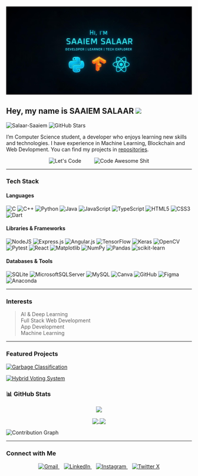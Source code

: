 <p align="center">
  <img src="Banner.jpg" alt="Saaiem Salaar's Banner" />
</p>


## Hey, my name is SAAIEM SALAAR <img src="https://media.giphy.com/media/hvRJCLFzcasrR4ia7z/giphy.gif" width="25px">

<p align="left"> 
  <img src="https://komarev.com/ghpvc/?username=Salaar-Saaiem&label=Profile%20views&color=0e75b6&style=for-the-badge" alt="Salaar-Saaiem"/> 
  <img src="https://img.shields.io/github/stars/Salaar-Saaiem?style=for-the-badge" alt="GitHub Stars"/>
</p>

I’m Computer Science student, a developer who enjoys learning new skills and technologies. I have experience in Machine Learning, Blockchain and Web Devlopment. You can find my projects in [repositories](https://github.com/Salaar-Saaiem?tab=repositories).

<p align="center">
  <img alt="Let's Code" src="https://media.giphy.com/media/HscDLzkO8EOTmgkhQP/giphy.gif" width="26%">
  &nbsp; &nbsp; &nbsp; &nbsp;
  <img alt="Code Awesome Shit" src="https://media.giphy.com/media/RbDKaczqWovIugyJmW/giphy.gif" width="45%">
</p>

---

### Tech Stack

#### Languages
  ![C](https://img.shields.io/badge/c-%2300599C.svg?style=for-the-badge&logo=c&logoColor=white)
  ![C++](https://img.shields.io/badge/c++-%2300599C.svg?style=for-the-badge&logo=c%2B%2B&logoColor=white)
  ![Python](https://img.shields.io/badge/python-3670A0?style=for-the-badge&logo=python&logoColor=ffdd54)
  ![Java](https://img.shields.io/badge/java-%23ED8B00.svg?style=for-the-badge&logo=openjdk&logoColor=white)
  ![JavaScript](https://img.shields.io/badge/javascript-%23323330.svg?style=for-the-badge&logo=javascript&logoColor=%23F7DF1E)
  ![TypeScript](https://img.shields.io/badge/typescript-%23007ACC.svg?style=for-the-badge&logo=typescript&logoColor=white)
  ![HTML5](https://img.shields.io/badge/html5-%23E34F26.svg?style=for-the-badge&logo=html5&logoColor=white)
  ![CSS3](https://img.shields.io/badge/css3-%231572B6.svg?style=for-the-badge&logo=css3&logoColor=white)
  ![Dart](https://img.shields.io/badge/dart-%230175C2.svg?style=for-the-badge&logo=dart&logoColor=white)


#### Libraries & Frameworks
  ![NodeJS](https://img.shields.io/badge/node.js-6DA55F?style=for-the-badge&logo=node.js&logoColor=white)
  ![Express.js](https://img.shields.io/badge/express.js-%23404d59.svg?style=for-the-badge&logo=express&logoColor=%2361DAFB)
  ![Angular.js](https://img.shields.io/badge/angular.js-%23E23237.svg?style=for-the-badge&logo=angularjs&logoColor=white)
  ![TensorFlow](https://img.shields.io/badge/tensorflow-%23FF6F00.svg?style=for-the-badge&logo=tensorflow&logoColor=white)
  ![Keras](https://img.shields.io/badge/Keras-D00000.svg?style=for-the-badge&logo=keras&logoColor=white)
  ![OpenCV](https://img.shields.io/badge/opencv-%23white.svg?style=for-the-badge&logo=opencv&logoColor=white)
  ![Pytest](https://img.shields.io/badge/pytest-%23ffffff.svg?style=for-the-badge&logo=pytest&logoColor=2f9fe3)
  ![React](https://img.shields.io/badge/react-%2320232a.svg?style=for-the-badge&logo=react&logoColor=%2361DAFB)
  ![Matplotlib](https://img.shields.io/badge/Matplotlib-%23ffffff.svg?style=for-the-badge&logo=Matplotlib&logoColor=black)
  ![NumPy](https://img.shields.io/badge/numpy-%23013243.svg?style=for-the-badge&logo=numpy&logoColor=white)
  ![Pandas](https://img.shields.io/badge/pandas-%23150458.svg?style=for-the-badge&logo=pandas&logoColor=white)
  ![scikit-learn](https://img.shields.io/badge/scikit--learn-%23F7931E.svg?style=for-the-badge&logo=scikit-learn&logoColor=white)
  

#### Databases & Tools
![SQLite](https://img.shields.io/badge/sqlite-%2307405e.svg?style=for-the-badge&logo=sqlite&logoColor=white)
![MicrosoftSQLServer](https://img.shields.io/badge/Microsoft%20SQL%20Server-CC2927?style=for-the-badge&logo=microsoft%20sql%20server&logoColor=white)
![MySQL](https://img.shields.io/badge/mysql-4479A1.svg?style=for-the-badge&logo=mysql&logoColor=white)
![Canva](https://img.shields.io/badge/Canva-%2300C4CC.svg?style=for-the-badge&logo=Canva&logoColor=white)
![GitHub](https://img.shields.io/badge/GitHub-%23121011.svg?style=for-the-badge&logo=github&logoColor=white)
![Figma](https://img.shields.io/badge/figma-%23F24E1E.svg?style=for-the-badge&logo=figma&logoColor=white)
![Anaconda](https://img.shields.io/badge/Anaconda-%2344A833.svg?style=for-the-badge&logo=anaconda&logoColor=white)

---

### Interests
>  AI & Deep Learning <br>
>  Full Stack Web Development <br>
>  App Development <br>
>  Machine Learning  

---

###  Featured Projects

[![Garbage Classification](https://github-readme-stats.vercel.app/api/pin/?username=Salaar-Saaiem&repo=Garbage-Classification-using-ML&theme=radical)](https://github.com/Salaar-Saaiem/Garbage-Classification-using-ML)

[![Hybrid Voting System](https://github-readme-stats.vercel.app/api/pin/?username=Salaar-Saaiem&repo=Hybrid-Decentralized-Voting-System-using-Blockchain&theme=radical)](https://github.com/Salaar-Saaiem/Hybrid-Decentralized-Voting-System-using-Blockchain)


### 📊 GitHub Stats

<p align="center">
  <a href="https://github.com/Salaar-Saaiem">
    <img align="center" src="https://github-readme-streak-stats.herokuapp.com/?user=Salaar-Saaiem&theme=dark&hide_border=true"/>
  </a>
</p>

<p align="center">
  <a href="https://github.com/Salaar-Saaiem">
    <img align="center" src="https://github-readme-stats.vercel.app/api?username=Salaar-Saaiem&show_icons=true&hide_border=true&theme=dark&include_all_commits=true&count_private=true" />
  </a>
  <a href="https://github.com/Salaar-Saaiem">
    <img align="center" height="200px" src="https://github-readme-stats.vercel.app/api/top-langs/?username=Salaar-Saaiem&layout=compact&theme=dark&hide_border=true" />
  </a>
</p>

![Contribution Graph](https://github-readme-activity-graph.vercel.app/graph?username=Salaar-Saaiem&theme=react-dark&hide_border=true&area=true)

---

### Connect with Me

<p align="center">
  <a href="mailto:Saaiemsalaar@gmail.com" target="_blank">
    <img src="https://img.icons8.com/color/48/000000/gmail-new.png" alt="Gmail" width="40" />
  </a>
  &nbsp;&nbsp;
  <a href="https://www.linkedin.com/in/salaarsaaiem525/" target="_blank">
    <img src="https://img.icons8.com/color/48/000000/linkedin-circled--v1.png" alt="LinkedIn" width="40" />
  </a>
  &nbsp;&nbsp;
  <a href="https://www.instagram.com/salaar_saaiem/" target="_blank">
    <img src="https://img.icons8.com/color/48/000000/instagram-new--v1.png" alt="Instagram" width="40" />
  </a>
  &nbsp;&nbsp;
  <a href="https://x.com/salaar_saaiem/" target="_blank">
    <img src="https://img.icons8.com/ios-filled/50/000000/twitterx.png" alt="Twitter X" width="40" />
  </a>
</p>


